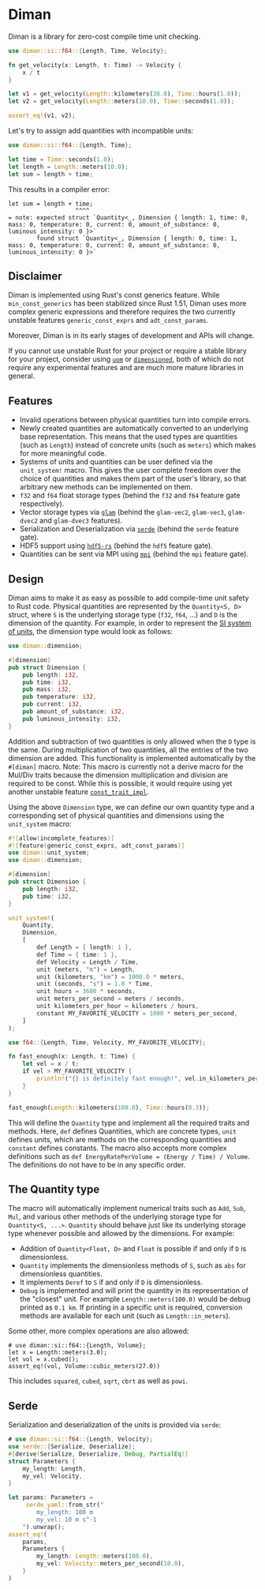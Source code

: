 # Diman
Diman is a library for zero-cost compile time unit checking.

```rust
use diman::si::f64::{Length, Time, Velocity};

fn get_velocity(x: Length, t: Time) -> Velocity {
    x / t
}

let v1 = get_velocity(Length::kilometers(36.0), Time::hours(1.0));
let v2 = get_velocity(Length::meters(10.0), Time::seconds(1.0));

assert_eq!(v1, v2);
```

Let's try to assign add quantities with incompatible units:
```rust compile_fail
use diman::si::f64::{Length, Time};

let time = Time::seconds(1.0);
let length = Length::meters(10.0);
let sum = length + time;
```
This results in a compiler error:
```text
let sum = length + time;
                   ^^^^
= note: expected struct `Quantity<_, Dimension { length: 1, time: 0, mass: 0, temperature: 0, current: 0, amount_of_substance: 0, luminous_intensity: 0 }>`
        found struct `Quantity<_, Dimension { length: 0, time: 1, mass: 0, temperature: 0, current: 0, amount_of_substance: 0, luminous_intensity: 0 }>`
```


## Disclaimer
Diman is implemented using Rust's const generics feature. While `min_const_generics` has been stabilized since Rust 1.51, Diman uses more complex generic expressions and therefore requires the two currently unstable features `generic_const_exprs` and `adt_const_params`. 

Moreover, Diman is in its early stages of development and APIs will change.

If you cannot use unstable Rust for your project or require a stable library for your project, consider using [`uom`](https://crates.io/crates/uom) or [`dimensioned`](https://crates.io/crates/dimensioned), both of which do not require any experimental features and are much more mature libraries in general.

## Features
* Invalid operations between physical quantities turn into compile errors.
* Newly created quantities are automatically converted to an underlying base representation. This means that the used types are quantities (such as `Length`) instead of concrete units (such as `meters`) which makes for more meaningful code.
* Systems of units and quantities can be user defined via the `unit_system!` macro. This gives the user complete freedom over the choice of quantities and makes them part of the user's library, so that arbitrary new methods can be implemented on them.
* `f32` and `f64` float storage types (behind the `f32` and `f64` feature gate respectively).
* Vector storage types via [`glam`](https://crates.io/crates/glam/) (behind the `glam-vec2`, `glam-vec3`, `glam-dvec2` and `glam-dvec3` features).
* Serialization and Deserialization via [`serde`](https://crates.io/crates/serde) (behind the `serde` feature gate).
* HDF5 support using [`hdf5-rs`](https://crates.io/crates/hdf5-rs/) (behind the `hdf5` feature gate).
* Quantities can be sent via MPI using [`mpi`](https://crates.io/crates/mpi) (behind the `mpi` feature gate).

## Design
Diman aims to make it as easy as possible to add compile-time unit safety to Rust code. Physical quantities are represented by the `Quantity<S, D>` struct, where `S` is the underlying storage type (`f32`, `f64`, ...) and `D` is the  dimension of the quantity. For example, in order to represent the [SI system of units](https://www.nist.gov/pml/owm/metric-si/si-units), the dimension type would look as follows:
```rust
use diman::dimension;

#[dimension]
pub struct Dimension {
    pub length: i32,
    pub time: i32,
    pub mass: i32,
    pub temperature: i32,
    pub current: i32,
    pub amount_of_substance: i32,
    pub luminous_intensity: i32,
}
```
Addition and subtraction of two quantities is only allowed when the `D` type is the same. During multiplication of two quantities, all the entries of the two dimension are added. This functionality is implemented automatically by the `#[diman]` macro. 
Note: This macro is currently not a derive macro for the Mul/Div traits because the dimension multiplication and division are required to be const. While this is possible, it would require using yet another unstable feature [`const_trait_impl`](https://github.com/rust-lang/rust/issues/67792).

Using the above `Dimension` type, we can define our own quantity type and a corresponding set of physical quantities and dimensions using the `unit_system` macro:


```rust ignore
#![allow(incomplete_features)]
#![feature(generic_const_exprs, adt_const_params)]
use diman::unit_system;
use diman::dimension;

#[dimension]
pub struct Dimension {
    pub length: i32,
    pub time: i32,
}

unit_system!(
    Quantity,
    Dimension,
    [
        def Length = { length: 1 },
        def Time = { time: 1 },
        def Velocity = Length / Time,
        unit (meters, "m") = Length,
        unit (kilometers, "km") = 1000.0 * meters,
        unit (seconds, "s") = 1.0 * Time,
        unit hours = 3600 * seconds,
        unit meters_per_second = meters / seconds,
        unit kilometers_per_hour = kilometers / hours,
        constant MY_FAVORITE_VELOCITY = 1000 * meters_per_second,
    ]
);

use f64::{Length, Time, Velocity, MY_FAVORITE_VELOCITY};

fn fast_enough(x: Length, t: Time) {
    let vel = x / t;
    if vel > MY_FAVORITE_VELOCITY {
        println!("{} is definitely fast enough!", vel.in_kilometers_per_hour());
    }
}

fast_enough(Length::kilometers(100.0), Time::hours(0.3));
```

This will define the `Quantity` type and implement all the required traits and methods.
Here, `def` defines Quantities, which are concrete types, `unit` defines units, which are methods on the corresponding quantities and `constant` defines constants. The macro also accepts more complex definitions such as `def EnergyRatePerVolume = (Energy / Time) / Volume`.
The definitions do not have to be in any specific order.

## The Quantity type
The macro will automatically implement numerical traits such as `Add`, `Sub`, `Mul`, and various other methods of the underlying storage type for `Quantity<S, ...>`.
`Quantity` should behave just like its underlying storage type whenever possible and allowed by the dimensions. 
For example:
* Addition of `Quantity<Float, D>` and `Float` is possible if and only if `D` is dimensionless.
* `Quantity` implements the dimensionless methods of `S`, such as `abs` for dimensionless quantities.
* It implements `Deref` to `S` if and only if `D` is dimensionless.
* `Debug` is implemented and will print the quantity in its representation of the "closest" unit. For example `Length::meters(100.0)` would be debug printed as `0.1 km`. If printing in a specific unit is required, conversion methods are available for each unit (such as `Length::in_meters`).

Some other, more complex operations are also allowed:
```
# use diman::si::f64::{Length, Volume};
let x = Length::meters(3.0);
let vol = x.cubed();
assert_eq!(vol, Volume::cubic_meters(27.0))
```
This includes `squared`, `cubed`, `sqrt`, `cbrt` as well as `powi`.

## Serde
Serialization and deserialization of the units is provided via `serde`:
```rust
# use diman::si::f64::{Length, Velocity};
use serde::{Serialize, Deserialize};
#[derive(Serialize, Deserialize, Debug, PartialEq)]
struct Parameters {
    my_length: Length,
    my_vel: Velocity,
}

let params: Parameters = 
     serde_yaml::from_str("
        my_length: 100 m
        my_vel: 10 m s^-1
    ").unwrap();
assert_eq!(
    params, 
    Parameters {
        my_length: Length::meters(100.0),
        my_vel: Velocity::meters_per_second(10.0),
    }
)
```

